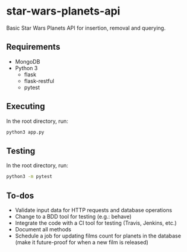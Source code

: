# star-wars-planets-api
Basic Star Wars Planets API for insertion, removal and querying.

## Requirements

* MongoDB
* Python 3
  - flask
  - flask-restful
  - pytest

## Executing

In the root directory, run:

```bash
python3 app.py
```

## Testing

In the root directory, run:

```bash
python3 -m pytest
```

## To-dos

* Validate input data for HTTP requests and database operations
* Change to a BDD tool for testing (e.g.: behave)
* Integrate the code with a CI tool for testing (Travis, Jenkins, etc.)
* Document all methods
* Schedule a job for updating films count for planets in the database (make it
  future-proof for when a new film is released)
